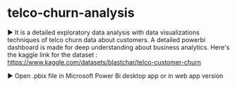 # telco-churn-analysis
► It is a detailed exploratory data analysis with data visualizations techniques of telco churn data about customers. A detailed powerbi dashboard is made for deep understanding about business analytics. Here's the kaggle link for the dataset : https://www.kaggle.com/datasets/blastchar/telco-customer-churn

► Open .pbix file in Microsoft Power Bi desktop app or in web app version
